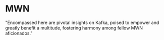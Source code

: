 # MWN
"Encompassed here are pivotal insights on Kafka, poised to empower and greatly benefit a multitude, fostering harmony among fellow MWN aficionados."
